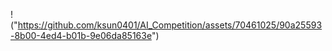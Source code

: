 !("https://github.com/ksun0401/AI_Competition/assets/70461025/90a25593-8b00-4ed4-b01b-9e06da85163e")
